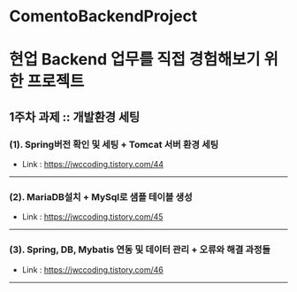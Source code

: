 # ComentoBackendProject
현업 Backend 업무를 직접 경험해보기 위한 프로젝트
=======
## 1주차 과제 :: 개발환경 세팅
### (1). Spring버전 확인 및 세팅 + Tomcat 서버 환경 세팅
* Link : <https://jwccoding.tistory.com/44>
-----
### (2). MariaDB설치 + MySql로 샘플 테이블 생성
* Link : <https://jwccoding.tistory.com/45>
-----
### (3). Spring, DB, Mybatis 연동 및 데이터 관리 + 오류와 해결 과정들
* Link : <https://jwccoding.tistory.com/46>
-----
